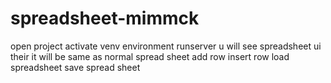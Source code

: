 # spreadsheet-mimmck 
open project 
activate venv environment
runserver 
u will see spreadsheet ui their it will be same as normal spread sheet add row insert row load spreadsheet save spread sheet
